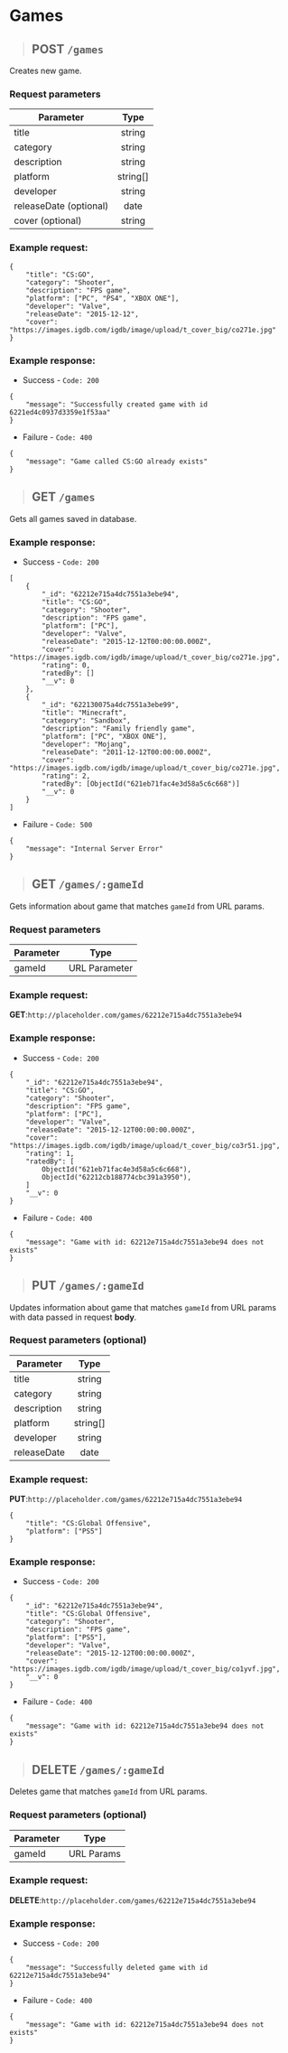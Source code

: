 # Games

> ## **POST** `/games`

Creates new game.

### **Request parameters**

| Parameter              |   Type   |
| ---------------------- | :------: |
| title                  |  string  |
| category               |  string  |
| description            |  string  |
| platform               | string[] |
| developer              |  string  |
| releaseDate (optional) |   date   |
| cover (optional)       |  string  |

### Example request:

```
{
	"title": "CS:GO",
	"category": "Shooter",
	"description": "FPS game",
	"platform": ["PC", "PS4", "XBOX ONE"],
	"developer": "Valve",
	"releaseDate": "2015-12-12",
	"cover": "https://images.igdb.com/igdb/image/upload/t_cover_big/co271e.jpg"
}
```

### Example response:

- Success - `Code: 200`

```
{
	"message": "Successfully created game with id 6221ed4c0937d3359e1f53aa"
}
```

- Failure - `Code: 400`

```
{
	"message": "Game called CS:GO already exists"
}
```

> ## **GET** `/games`

Gets all games saved in database.

### Example response:

- Success - `Code: 200`

```
[
	{
		"_id": "62212e715a4dc7551a3ebe94",
		"title": "CS:GO",
		"category": "Shooter",
		"description": "FPS game",
		"platform": ["PC"],
		"developer": "Valve",
		"releaseDate": "2015-12-12T00:00:00.000Z",
		"cover": "https://images.igdb.com/igdb/image/upload/t_cover_big/co271e.jpg",
		"rating": 0,
		"ratedBy": []
		"__v": 0
	},
	{
		"_id": "622130075a4dc7551a3ebe99",
		"title": "Minecraft",
		"category": "Sandbox",
		"description": "Family friendly game",
		"platform": ["PC", "XBOX ONE"],
		"developer": "Mojang",
		"releaseDate": "2011-12-12T00:00:00.000Z",
		"cover": "https://images.igdb.com/igdb/image/upload/t_cover_big/co271e.jpg",
		"rating": 2,
		"ratedBy": [ObjectId("621eb71fac4e3d58a5c6c668")]
		"__v": 0
	}
]
```

- Failure - `Code: 500`

```
{
	"message": "Internal Server Error"
}
```

> ## **GET** `/games/:gameId`

Gets information about game that matches `gameId` from URL params.

### **Request parameters**

| Parameter |     Type      |
| --------- | :-----------: |
| gameId    | URL Parameter |

### Example request:

**GET**:`http://placeholder.com/games/62212e715a4dc7551a3ebe94`

### Example response:

- Success - `Code: 200`

```
{
	"_id": "62212e715a4dc7551a3ebe94",
	"title": "CS:GO",
	"category": "Shooter",
	"description": "FPS game",
	"platform": ["PC"],
	"developer": "Valve",
	"releaseDate": "2015-12-12T00:00:00.000Z",
	"cover": "https://images.igdb.com/igdb/image/upload/t_cover_big/co3r51.jpg",
	"rating": 1,
	"ratedBy": [
		ObjectId("621eb71fac4e3d58a5c6c668"),
		ObjectId("62212cb188774cbc391a3950"),
	]
	"__v": 0
}
```

- Failure - `Code: 400`

```
{
	"message": "Game with id: 62212e715a4dc7551a3ebe94 does not exists"
}
```

> ## **PUT** `/games/:gameId`

Updates information about game that matches `gameId` from URL params with data passed in request **body**.

### **Request parameters (optional)**

| Parameter   |   Type   |
| ----------- | :------: |
| title       |  string  |
| category    |  string  |
| description |  string  |
| platform    | string[] |
| developer   |  string  |
| releaseDate |   date   |

### Example request:

**PUT**:`http://placeholder.com/games/62212e715a4dc7551a3ebe94`

```
{
    "title": "CS:Global Offensive",
    "platform": ["PS5"]
}
```

### Example response:

- Success - `Code: 200`

```
{
	"_id": "62212e715a4dc7551a3ebe94",
	"title": "CS:Global Offensive",
	"category": "Shooter",
	"description": "FPS game",
	"platform": ["PS5"],
	"developer": "Valve",
	"releaseDate": "2015-12-12T00:00:00.000Z",
	"cover": "https://images.igdb.com/igdb/image/upload/t_cover_big/co1yvf.jpg",
	"__v": 0
}
```

- Failure - `Code: 400`

```
{
	"message": "Game with id: 62212e715a4dc7551a3ebe94 does not exists"
}
```

> ## **DELETE** `/games/:gameId`

Deletes game that matches `gameId` from URL params.

### **Request parameters (optional)**

| Parameter |    Type    |
| --------- | :--------: |
| gameId    | URL Params |

### Example request:

**DELETE**:`http://placeholder.com/games/62212e715a4dc7551a3ebe94`

### Example response:

- Success - `Code: 200`

```
{
	"message": "Successfully deleted game with id 62212e715a4dc7551a3ebe94"
}
```

- Failure - `Code: 400`

```
{
	"message": "Game with id: 62212e715a4dc7551a3ebe94 does not exists"
}
```
